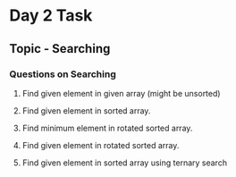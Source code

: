 # Day 2 Task 

## Topic - Searching

### Questions on Searching

1. Find given element in given array (might be unsorted)

1. Find given element in sorted array.

3. Find minimum element in rotated sorted array.

4. Find given element in rotated sorted array.

5. Find given element in sorted array using ternary search